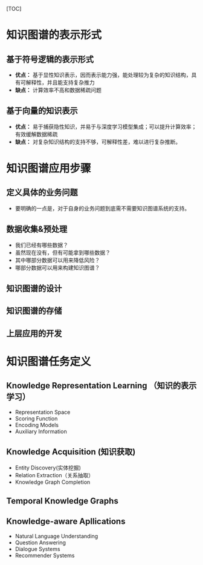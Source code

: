 [TOC]
# 知识图谱的表示形式
## 基于符号逻辑的表示形式
* **优点：** 基于显性知识表示，因而表示能力强，能处理较为复杂的知识结构，具有可解释性，并且能支持复杂推力
* **缺点：** 计算效率不高和数据稀疏问题

## 基于向量的知识表示
* **优点：** 易于捕获隐性知识，并易于与深度学习模型集成；可以提升计算效率；有效缓解数据稀疏
* **缺点：** 对复杂知识结构的支持不够，可解释性差，难以进行复杂推断。


# 知识图谱应用步骤
## 定义具体的业务问题
* 要明确的一点是，对于自身的业务问题到底需不需要知识图谱系统的支持。

## 数据收集&预处理
* 我们已经有哪些数据？
* 虽然现在没有，但有可能拿到哪些数据？
* 其中哪部分数据可以用来降低风险？
* 哪部分数据可以用来构建知识图谱？


## 知识图谱的设计

## 知识图谱的存储

## 上层应用的开发


# 知识图谱任务定义
## Knowledge Representation Learning （知识的表示学习）
* Representation Space
* Scoring Function
* Encoding Models
* Auxiliary Information

## Knowledge Acquisition (知识获取)
* Entity Discovery(实体挖掘)
* Relation Extraction（关系抽取）
* Knowledge Graph Completion

## Temporal Knowledge Graphs


## Knowledge-aware Apllications
* Natural Language Understanding
* Question Answering
* Dialogue Systems
* Recommender Systems
